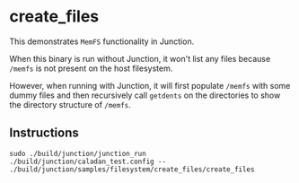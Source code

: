 # create_files
This demonstrates `MemFS` functionality in Junction.

When this binary is run without Junction, it won't list any files because `/memfs` is not present on the host filesystem.

However, when running with Junction, it will first populate `/memfs` with some dummy files and then recursively call `getdents` on the directories to show the directory structure of `/memfs`.

## Instructions
`sudo ./build/junction/junction_run ./build/junction/caladan_test.config -- ./build/junction/samples/filesystem/create_files/create_files`
